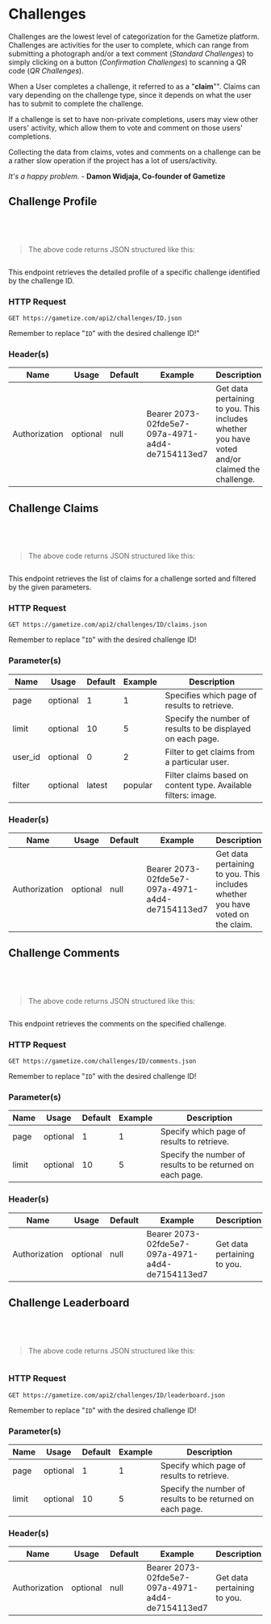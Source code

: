 # Challenges

Challenges are the lowest level of categorization for the Gametize platform. Challenges are activities for the user to complete, which can range from submitting a photograph and/or a text comment (*Standard Challenges*) to simply clicking on a button (*Confirmation Challenges*) to scanning a QR code (*QR Challenges*).

When a User completes a challenge, it referred to as a "**claim**"". Claims can vary depending on the challenge type, since it depends on what the user has to submit to complete the challenge.

If a challenge is set to have non-private completions, users may view other users' activity, which allow them to vote and comment on those users' completions.

Collecting the data from claims, votes and comments on a challenge can be a rather slow operation if the project has a lot of users/activity. 

<aside class="quote"><em>It's a happy problem.</em> - <strong>Damon Widjaja, Co-founder of Gametize</strong></aside>

## Challenge Profile

```java
```

```python
```

```shell
```

```javascript
```

>The above code returns JSON structured like this:

```json
```

This endpoint retrieves the detailed profile of a specific challenge identified by the challenge ID.

### HTTP Request

`GET https://gametize.com/api2/challenges/ID.json`

<aside class="notice">Remember to replace "<code>ID</code>" with the desired challenge ID!"</aside>

### Header(s)

Name | Usage | Default | Example | Description
---|---|---|---|---
Authorization | optional | null | Bearer 2073-02fde5e7-097a-4971-a4d4-de7154113ed7 | Get data pertaining to you. This includes whether you have voted and/or claimed the challenge.

## Challenge Claims

```java
```

```python
```

```shell
```

```javascript
```

>The above code returns JSON structured like this:

```json
```

This endpoint retrieves the list of claims for a challenge sorted and filtered by the given parameters. 

### HTTP Request

`GET https://gametize.com/api2/challenges/ID/claims.json`

<aside class="notice">Remember to replace "<code>ID</code>" with the desired challenge ID!</aside>

### Parameter(s)

Name | Usage | Default | Example | Description
---|---|---|---|---
page | optional| 1 | 1 | Specifies which page of results to retrieve.
limit | optional | 10 | 5 | Specify the number of results to be displayed on each page.
user_id | optional | 0 | 2 | Filter to get claims from a particular user.
filter | optional | latest | popular | Filter claims based on content type. Available filters: image.

### Header(s)
Name | Usage | Default | Example | Description
---|---|---|---|---
Authorization | optional | null | Bearer 2073-02fde5e7-097a-4971-a4d4-de7154113ed7 | Get data pertaining to you. This includes whether you have voted on the claim.

## Challenge Comments

```java
```

```python
```

```shell
```

```javascript
```

>The above code returns JSON structured like this:

```json
```

This endpoint retrieves the comments on the specified challenge.

### HTTP Request

`GET https://gametize.com/challenges/ID/comments.json`

<aside class="notice">Remember to replace "<code>ID</code>" with the desired challenge ID!</aside>

### Parameter(s)
Name | Usage | Default | Example | Description
---|---|---|---|---
page | optional | 1 | 1 | Specify which page of results to retrieve.
limit | optional | 10 | 5 | Specify the number of results to be returned on each page.

### Header(s)

Name | Usage | Default | Example | Description
---|---|---|---|---
Authorization | optional | null | Bearer 2073-02fde5e7-097a-4971-a4d4-de7154113ed7 | Get data pertaining to you.

## Challenge Leaderboard

```java
```

```python
```

```shell
```

```javascript
```

>The above code returns JSON structured like this:

```json
```
  
### HTTP Request

`GET https://gametize.com/api2/challenges/ID/leaderboard.json`

<aside class="notice">Remember to replace "<code>ID</code>" with the desired challenge ID!</aside>

### Parameter(s)
Name | Usage | Default | Example | Description
---|---|---|---|---
page | optional | 1 | 1 | Specify which page of results to retrieve.
limit | optional | 10 | 5 | Specify the number of results to be returned on each page.

### Header(s)
Name | Usage | Default | Example | Description
---|---|---|---|---
Authorization | optional | null | Bearer 2073-02fde5e7-097a-4971-a4d4-de7154113ed7 | Get data pertaining to you.
